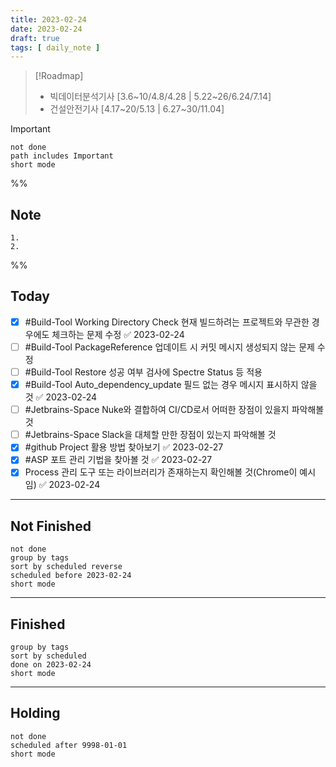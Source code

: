```yaml
---
title: 2023-02-24
date: 2023-02-24
draft: true
tags: [ daily_note ]
---
```


> [!Roadmap] 
> - 빅데이터분석기사 [3.6~10/4.8/4.28 | 5.22~26/6.24/7.14]
> - 건설안전기사 [4.17~20/5.13 | 6.27~30/11.04]

> [!important] 
> ```tasks
> not done
> path includes Important
> short mode
> ```

%%
## Note
	1. 
	2. 
 
%%

## Today
- [x] #Build-Tool Working Directory Check 현재 빌드하려는 프로젝트와 무관한 경우에도 체크하는 문제 수정 ✅ 2023-02-24
- [ ] #Build-Tool PackageReference 업데이트 시 커밋 메시지 생성되지 않는 문제 수정
- [ ] #Build-Tool Restore 성공 여부 검사에 Spectre Status 등 적용
- [x] #Build-Tool Auto_dependency_update 필드 없는 경우 메시지 표시하지 않을 것 ✅ 2023-02-24
- [ ] #Jetbrains-Space Nuke와 결합하여 CI/CD로서 어떠한 장점이 있을지 파악해볼 것
- [ ] #Jetbrains-Space Slack을 대체할 만한 장점이 있는지 파악해볼 것
- [x] #github Project 활용 방법 찾아보기 ✅ 2023-02-27
- [x] #ASP 포트 관리 기법을 찾아볼 것 ✅ 2023-02-27
- [x] Process 관리 도구 또는 라이브러리가 존재하는지 확인해볼 것(Chrome이 예시임) ✅ 2023-02-24

---
## Not Finished
```tasks
not done
group by tags
sort by scheduled reverse
scheduled before 2023-02-24
short mode
```
---
## Finished
```tasks
group by tags
sort by scheduled
done on 2023-02-24
short mode
```
---
## Holding
```tasks
not done
scheduled after 9998-01-01
short mode
```